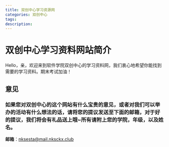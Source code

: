 ```yaml
---
title: 双创中心学习资源网
categories: 双创中心
tags: 
description: 
---
```


# 双创中心学习资料网站简介

Hello，亲，欢迎来到软件学院双创中心的学习资料网，我们衷心地希望你能找到需要的学习资料。期末考试加油！

## 意见

### 如果您对双创中心的这个网站有什么宝贵的意见，或者对我们可以举办的活动有什么想法的话，请将您的提议发送至下面的邮箱，对于好的提议，我们将会有礼品送上哦~所有请附上您的学院，年级，以及姓名。

**邮箱**：nksesta@mail.nksckx.club
